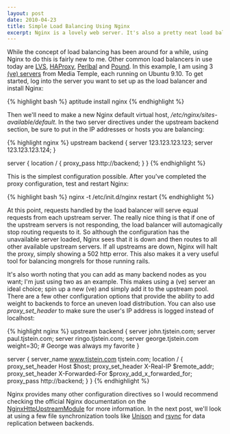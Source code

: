 ```yaml
---
layout: post
date: 2010-04-23
title: Simple Load Balancing Using Nginx
excerpt: Nginx is a lovely web server. It's also a pretty neat load balancer too.
---
```

While the concept of load balancing has been around for a while, using Nginx to do this is fairly new to me. Other common load balancers in use today are <a title="LVS" href="http://www.linuxvirtualserver.org/" target="_blank">LVS</a>, <a title="HAProxy" href="http://haproxy.1wt.eu/" target="_blank">HAProxy</a>, <a title="Perlbal" href="http://www.danga.com/perlbal/" target="_blank">Perlbal</a> and <a title="Pound" href="http://www.apsis.ch/pound/" target="_blank">Pound</a>. In this example, I am using 3 <a href="http://www.mediatemple.net/webhosting/ve/" target="_new">(ve) servers</a> from Media Temple, each running on Ubuntu 9.10. To get started, log into the server you want to set up as the load balancer and install Nginx:

{% highlight bash %}
aptitude install nginx
{% endhighlight %}

Then we'll need to make a new Nginx default virtual host, <em>/etc/nginx/sites-available/default</em>. In the two server directives under the upstream backend section, be sure to put in the IP addresses or hosts you are balancing:

{% highlight nginx %}
upstream backend  {
  server 123.123.123.123;
  server 123.123.123.124;
}

server {
  location / {
    proxy_pass  http://backend;
  }
}
{% endhighlight %}

This is the simplest configuration possible. After you've completed the proxy configuration, test and restart Nginx:

{% highlight bash %}
nginx -t
/etc/init.d/nginx restart
{% endhighlight %}

At this point, requests handled by the load balancer will serve equal requests from each upstream server. The really nice thing is that if one of the upstream servers is not responding, the load balancer will automagically stop routing requests to it. So although the configuration has the unavailable server loaded, Nginx sees that it is down and then routes to all other available upstream servers. If all upstreams are down, Nginx will halt the proxy, simply showing a 502 http error. This also makes it a very useful tool for balancing mongrels for those running rails.

It's also worth noting that you can add as many backend nodes as you want; I'm just using two as an example. This makes using a (ve) server an ideal choice; spin up a new (ve) and simply add it to the upstream pool. There are a few other configuration options that provide the ability to add weight to backends to force an uneven load distribution. You can also use <em>proxy_set_header</em> to make sure the user's IP address is logged instead of localhost:

{% highlight nginx %}
upstream backend  {
  server john.tjstein.com;
  server paul.tjstein.com;
  server ringo.tjstein.com;
  server george.tjstein.com weight=30; # George was always my favorite
}

server {
  server_name www.tjstein.com tjstein.com;
  location / {
    proxy_set_header Host $host;
    proxy_set_header X-Real-IP $remote_addr;
    proxy_set_header X-Forwarded-For $proxy_add_x_forwarded_for;
    proxy_pass  http://backend;
  }
}
{% endhighlight %}

Nginx provides many other configuration directives so I would recommend checking the official Nginx documentation on the <a href="http://wiki.nginx.org/NginxHttpUpstreamModule" target="_blank">NginxHttpUpstreamModule</a> for more information. In the next post, we'll look at using a few file synchronization tools like <a title="Unison" href="http://www.cis.upenn.edu/~bcpierce/unison/" target="_blank">Unison</a> and <a title="rsync" href="http://samba.anu.edu.au/rsync/" target="_blank">rsync</a> for data replication between backends.